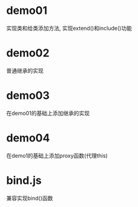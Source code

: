 # demo01
实现类和给类添加方法, 实现extend()和include()功能

# demo02
普通继承的实现

# demo03
在demo01的基础上添加继承的实现

# demo04
在demo1的基础上添加proxy函数(代理this)

# bind.js
兼容实现bind()函数